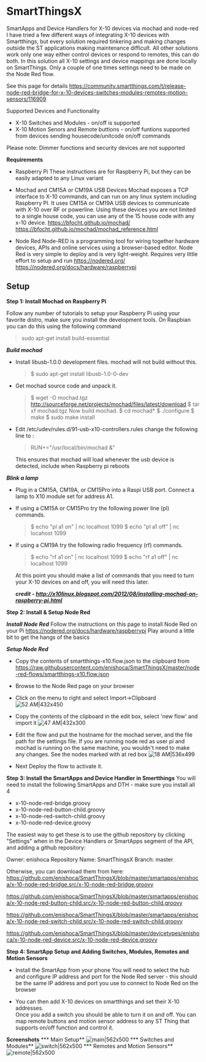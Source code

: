 # SmartThingsX
SmartApps and Device Handlers for X-10 devices via mochad and node-red
I have tried a few different ways of integrating X-10 devices with Smartthings, but every solution required tinkering and making changes outside the ST applications making maintenance difficult.  All other solutions work only one way either control devices or respond to remotes, this can do both.  In this solution all X-10 settings and device mappings are done locally on SmartThings. Only a couple of one times settings need to be made on the Node Red flow.   

See this page for details 
https://community.smartthings.com/t/release-node-red-bridge-for-x-10-devices-switches-modules-remotes-motion-sensors/116909

Supported Devices and Functionality
* X-10 Switches and Modules -  on/off is supported
* X-10 Motion Senors and Remote buttions -  on/off funtions supported from devices sending housecode/unitcode on/off commands

Please note: Dimmer functions and security devices are not supported

**Requirements**

* Raspberry Pi
These instructions are for Raspberry Pi, but they can be easily adapted to any Linux variant

* Mochad and CM15A or CM19A USB Devices
Mochad exposes a TCP interface to X-10 commands, and can run on any linux system including Raspberry PI. It uses CM15A or CM19A USB devices to communicate with X-10 over RF or powerline. Using these devices you are not limited to a single house code, you can use any of the 15 house code with any x-10 device.
https://bfocht.github.io/mochad/
https://bfocht.github.io/mochad/mochad_reference.html

* Node Red
Node-RED is a programming tool for wiring together hardware devices, APIs and online services using a browser-based editor.  Node Red is very simple to deploy and is very light-weight. Requires very little effort to setup and run
https://nodered.org/ 
https://nodered.org/docs/hardware/raspberrypi 


Setup
-------------------------------------
**Step 1: Install Mochad on Raspberry Pi**

Follow any number of tutorials to setup your Raspberry Pi using your favorite distro, make sure you install the development tools. On Raspbian you can do this using the following command

> sudo apt-get install build-essential

***Build mochad***

* Install libusb-1.0.0 development files. mochad will not build without this.

  > $ sudo apt-get install libusb-1.0-0-dev

* Get mochad source code and unpack it.

  > $ wget -O mochad.tgz http://sourceforge.net/projects/mochad/files/latest/download 
  > $ tar xf mochad.tgz
  > Now build mochad.
  > $ cd mochad*
  > $ ./configure
  > $ make
  > $ sudo make install

* Edit /etc/udev/rules.d/91-usb-x10-controllers.rules change the following line to : 

  > RUN+="/usr/local/bin/mochad &"  

  This ensures that mochad will load whenever the usb device is detected, include when Raspberry pi reboots

 ***Blink a lamp***

  * Plug in a CM15A, CM19A, or CM15Pro into a Raspi USB port.  Connect a lamp to X10 module set for address A1.
* If using a CM15A or CM15Pro try the following power line (pl) commands.
    > $ echo "pl a1 on" | nc localhost 1099
    > $ echo "pl a1 off" | nc locahost 1099

* If using a CM19A try the following radio frequency (rf) commands.
  > $ echo "rf a1 on" | nc localhost 1099
  > $ echo "rf a1 off" | nc localhost 1099

  At this point you should make a list of commands that you need to turn your X-10 devices on and off, you will need this later.


  ***credit - http://x10linux.blogspot.com/2012/08/installing-mochad-on-raspberry-pi.html*** 

**Step 2: Install & Setup Node Red**

 ***Install Node Red***
Follow the instructions on this page to install Node Red on your Pi https://nodered.org/docs/hardware/raspberrypi 
Play around a little bit to get the hangs of the basics

 ***Setup Node Red***
* Copy the contents of smartthings-x10.flow.json to the clipboard from https://raw.githubusercontent.com/enishoca/SmartThingsX/master/node-red-flows/smartthings-x10.flow.json

* Browse to the Node Red page on your browser

* Click on the menu to right and select Import->Clipboard
![52 AM|432x450](upload://bg1B31crz9I8nGxYct85bGsfj4p.png)

* Copy the contents of the clipboard in the edit box, select 'new flow' and import it
![47 AM|432x300](upload://mcDd28z8bSy6AzTN7xe9Lr1aPgt.png)

* Edit the flow and put the hostname for the mochad server, and the file path for the settings file.  If you are running node red as user pi and mochad is running on the same machine, you wouldn't need to make any changes.  See the nodes marked with at red box
![18 AM|536x499](upload://lFVylIUrRBoXMRkcpzcTidnEI6C.png)

* Next Deploy the flow to activate it.
 
**Step 3: Install the SmartApps and Device Handler in Smertthings**
You will need to install the following SmartApps and DTH - make sure you install all 4
* x-10-node-red-bridge.groovy
* x-10-node-red-button-child.groovy
* x-10-node-red-switch-child.groovy
* x-10-node-red-device.groovy

The easiest way to get these is to use the github repository by clicking "Settings" when in the Device Handlers or SmartApps segment of the API, and adding a github repository:

Owner: enishoca
Repository Name: SmartThingsX
Branch: master

Otherwise, you can download them from here:
https://github.com/enishoca/SmartThingsX/blob/master/smartapps/enishoca/x-10-node-red-bridge.src/x-10-node-red-bridge.groovy

https://github.com/enishoca/SmartThingsX/blob/master/smartapps/enishoca/x-10-node-red-button-child.src/x-10-node-red-button-child.groovy

https://github.com/enishoca/SmartThingsX/blob/master/smartapps/enishoca/x-10-node-red-switch-child.src/x-10-node-red-switch-child.groovy

https://github.com/enishoca/SmartThingsX/blob/master/devicetypes/enishoca/x-10-node-red-device.src/x-10-node-red-device.groovy


**Step 4: SmartApp Setup and Adding Switches, Modules, Remotes and Motion Sensors**
* Install the SmartApp from your phone 
You will need to select the hub and configure IP address and port for the Node Red server - this should be the same IP address and port you use to connect to Node Red on the browser 

* You can then add X-10 devices on smartthings and set their X-10 addresses.  
Once you add a switch you should be able to turn it on and off.  You can map remote buttons and motion sensor address to any ST Thing that supports on/off function and control it.

**Screenshots**
*** Main Setup**
![main|562x500](upload://gcHrZboysmNOEl1R8IYNSKIHVBY.jpg)
*** Switches and Modules**
![switch|562x500](upload://q1fFM5XsTnVVVHTNVcAEKlJUrBK.PNG)
*** Remotes and Motion Sensors**
![remote|562x500](upload://tFlq1eK33ABKoPII8gpFpS2GiNJ.PNG)